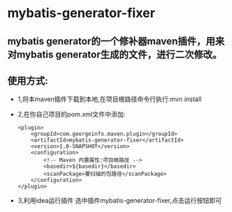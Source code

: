 # mybatis-generator-fixer
## mybatis generator的一个修补器maven插件，用来对mybatis generator生成的文件，进行二次修改。

## 使用方式: 
- 1,将本maven插件下载到本地,在项目根路径命令行执行:mvn install
- 2,在你自己项目的pom.xml文件中添加:
    
    ```
    <plugin>
        <groupId>com.georgeinfo.maven.plugin</groupId>
        <artifactId>mybatis-generator-fixer</artifactId>
        <version>1.0-SNAPSHOT</version>
        <configuration>
            <!-- Maven 内置属性:项目根路径 -->
            <basedir>${basedir}</basedir>
            <scanPackage>要扫描的包路径</scanPackage>
        </configuration>
    </plugin>
    ```
- 3,利用idea运行插件
 选中插件mybatis-generator-fixer,点击运行按钮即可
